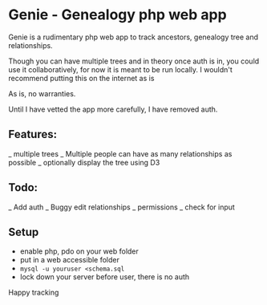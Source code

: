 # Genie - Genealogy php web app

Genie is a rudimentary php web app to track ancestors, genealogy tree and relationships.

Though you can have multiple trees and in theory once auth is in, you could use it collaboratively, for now it is meant to be run locally. I wouldn't recommend putting this on the internet as is

As is, no warranties.

Until I have vetted the app more carefully, I have removed auth.

## Features:
_ multiple trees
_ Multiple people can have as many relationships as possible
_ optionally display the tree using D3

## Todo:
_ Add auth
_ Buggy edit relationships
_ permissions
_ check for input

## Setup

- enable php, pdo on your web folder
- put in a web accessible folder
- ```mysql -u youruser <schema.sql```
- lock down your server before user, there is no auth

Happy tracking
